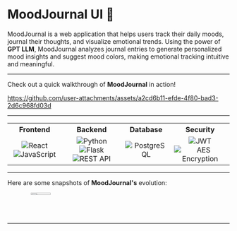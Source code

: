 # MoodJournal UI 🌟  
MoodJournal is a web application that helps users track their daily moods, journal their thoughts, and visualize emotional trends.
Using the power of **GPT LLM**, MoodJournal analyzes journal entries to generate personalized mood insights and suggest mood colors, making emotional tracking intuitive and meaningful.


---

Check out a quick walkthrough of **MoodJournal** in action!  

https://github.com/user-attachments/assets/a2cd6b11-efde-4f80-bad3-2d6c968fd03d

---

<table align="center">
  <tr>
    <th>Frontend</th>
    <th>Backend</th>
    <th>Database</th>
    <th>Security</th>
  </tr>
  <tr>
    <td align="center">
      <img src="https://img.shields.io/badge/React-61DAFB?style=for-the-badge&logo=react&logoColor=white" alt="React" />
      <img src="https://img.shields.io/badge/JavaScript-F7DF1E?style=for-the-badge&logo=javascript&logoColor=black" alt="JavaScript" />
    </td>
    <td align="center">
      <img src="https://img.shields.io/badge/Python-3776AB?style=for-the-badge&logo=python&logoColor=white" alt="Python" />
      <img src="https://img.shields.io/badge/Flask-000000?style=for-the-badge&logo=flask&logoColor=white" alt="Flask" />
      <img src="https://img.shields.io/badge/REST%20API-02569B?style=for-the-badge&logo=api&logoColor=white" alt="REST API" />
    </td>
    <td align="center">
      <img src="https://img.shields.io/badge/PostgreSQL-4169E1?style=for-the-badge&logo=postgresql&logoColor=white" alt="PostgreSQL" />
    </td>
    <td align="center">
      <img src="https://img.shields.io/badge/JWT-black?style=for-the-badge&logo=jsonwebtokens&logoColor=white" alt="JWT" />
      <img src="https://img.shields.io/badge/AES%20Encryption-00897B?style=for-the-badge&logoColor=white" alt="AES Encryption" />
    </td>
  </tr>
</table>

---

Here are some snapshots of **MoodJournal's** evolution:  

<div align="center" style="display: grid; grid-template-columns: repeat(auto-fit, minmax(200px, 1fr)); gap: 10px;">
  <img src="https://github.com/user-attachments/assets/bf890e98-987e-4253-bcd4-402ebdfa2a7e" alt="UI Iteration 1" width="30%" />
</div>

---
